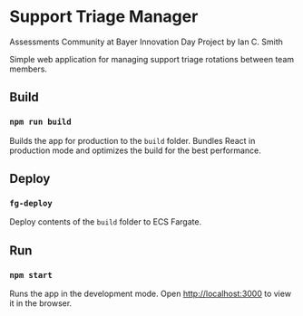 # Support Triage Manager
Assessments Community at Bayer Innovation Day Project by Ian C. Smith

Simple web application for managing support triage rotations between team members.

## Build

### `npm run build`

Builds the app for production to the `build` folder.
Bundles React in production mode and optimizes the build for the best performance.

## Deploy

### `fg-deploy`

Deploy contents of the `build` folder to ECS Fargate.

## Run

### `npm start`

Runs the app in the development mode.
Open [http://localhost:3000](http://localhost:3000/support-triage-manager) to view it in the browser.
